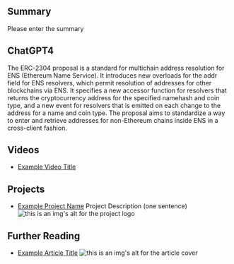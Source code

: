 ## Summary

Please enter the summary

## ChatGPT4

The ERC-2304 proposal is a standard for multichain address resolution for ENS (Ethereum Name Service). It introduces new overloads for the addr field for ENS resolvers, which permit resolution of addresses for other blockchains via ENS. It specifies a new accessor function for resolvers that returns the cryptocurrency address for the specified namehash and coin type, and a new event for resolvers that is emitted on each change to the address for a name and coin type. The proposal aims to standardize a way to enter and retrieve addresses for non-Ethereum chains inside ENS in a cross-client fashion.

## Videos

- [Example Video Title](https://www.youtube.com/watch?v=TDGq4aeevgY)

## Projects

- [Example Project Name](https://xxxx.xxx/xxxxx) Project Description (one sentence) ![this is an img's alt for the project logo](https://xxxx.xxx/project-logo.xxx)

## Further Reading

- [Example Article Title](https://xxxx.xxx/xxxxx) ![this is an img's alt for the article cover](https://xxxx.xxx/article-cover.xxx)

